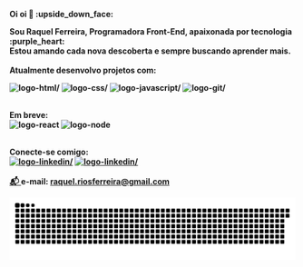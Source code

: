 <p><b> Oi oi 👋 :upside_down_face:	</p>

<p><b> Sou Raquel Ferreira, Programadora Front-End, apaixonada por tecnologia :purple_heart: 
<br> Estou amando cada nova descoberta e sempre buscando aprender mais.
<br><br> Atualmente desenvolvo projetos com:</p>
<img src="https://camo.githubusercontent.com/c8d13e1c596a6726b1da8475a9299fac133f95ef009083b48be01f975a44987e/68747470733a2f2f696d672e736869656c64732e696f2f62616467652f2d48544d4c2d3035313232413f7374796c653d666c6174266c6f676f3d48544d4c35" alt=logo-html/>
<img src="https://camo.githubusercontent.com/d738d76484d50c8345c2d01e39364b707285bc7936140858e7909dfe6424efb2/68747470733a2f2f696d672e736869656c64732e696f2f62616467652f2d4353532d3035313232413f7374796c653d666c6174266c6f676f3d43535333266c6f676f436f6c6f723d313537324236" alt=logo-css/>
<img src="https://camo.githubusercontent.com/6e8ce928be6e5866e27140eb0bb25479b52137d75ee0196e7b67c91038a9abc3/68747470733a2f2f696d672e736869656c64732e696f2f62616467652f2d4a6176615363726970742d3035313232413f7374796c653d666c6174266c6f676f3d6a617661736372697074" alt=logo-javascript/>
<img src="https://camo.githubusercontent.com/2fc774b6f44efd9ac27316c539e0e94f8e524f872dc5b1c3ef60266a598331bc/68747470733a2f2f696d672e736869656c64732e696f2f62616467652f2d4769742d3035313232413f7374796c653d666c6174266c6f676f3d676974" alt=logo-git/>
<br><br>
  
<b> Em breve:
<br>
<img width=69px src="https://camo.githubusercontent.com/268ac512e333b69600eb9773a8f80b7a251f4d6149642a50a551d4798183d621/68747470733a2f2f696d672e736869656c64732e696f2f62616467652f52656163742d3230323332413f7374796c653d666f722d7468652d6261646765266c6f676f3d7265616374266c6f676f436f6c6f723d363144414642" alt=logo-react>
<img width=77px src= "https://camo.githubusercontent.com/dfc69d704694f22168bea3d84584663777fa5301dcad5bbcb5459b336da8d554/68747470733a2f2f696d672e736869656c64732e696f2f62616467652f4e6f64652e6a732d3433383533443f7374796c653d666f722d7468652d6261646765266c6f676f3d6e6f64652e6a73266c6f676f436f6c6f723d7768697465" alt=logo-node>
<br><br>

<b> Conecte-se comigo:
<br>
<a href="https://www.linkedin.com/in/raquel-ferreiraa/"><img width=33px  src="https://camo.githubusercontent.com/46f5e503ff9e81b1328c371920f5a84520449952949270af3b55a7acebd2d0ee/68747470733a2f2f696d672e69636f6e73382e636f6d2f646f6f646c652f34302f3030303030302f6c696e6b6564696e2d2d76322e706e67" alt=logo-linkedin/></a>
<a href="https://www.instagram.com.br/quel.rios"><img width=31px src="https://camo.githubusercontent.com/c80f9763ed06d4ab9fbcc1a74b8b74cd95e4c7f82d3f1f70233994f236a0faeb/68747470733a2f2f63646e2e6a7364656c6976722e6e65742f6e706d2f73696d706c652d69636f6e734076332f69636f6e732f696e7374616772616d2e737667" alt=logo-linkedin/></a>
<br><br>
<a href="mailto:raquel.riosferreira@gmail.com"> :mailbox_with_mail: </a> e-mail: raquel.riosferreira@gmail.com 

![snake gif](https://github.com/raquelferreira1/raquelferreira1/blob/output/github-contribution-grid-snake.svg)
